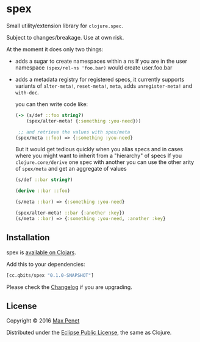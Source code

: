 # spex
<!-- [![Build Status](https://secure.travis-ci.org/mpenet/spex.png?branch=master)](http://travis-ci.org/mpenet/spex) -->

Small utility/extension library for `clojure.spec`.

Subject to changes/breakage. Use at own risk.


At the moment it does only two things:

* adds a sugar to create namespaces within a ns
  If you are in the user namespace
  `(spex/rel-ns 'foo.bar)` would create user.foo.bar

* adds a metadata registry for registered specs, it currently supports
  variants of `alter-meta!`, `reset-meta!`, `meta`, adds
  `unregister-meta!` and `with-doc`.

  you can then write code like:
  ```clj
  (-> (s/def ::foo string?)
      (spex/alter-meta! {:something :you-need}))

   ;; and retrieve the values with spex/meta
  (spex/meta ::foo) => {:something :you-need}
  ```
  But it would get tedious quickly when you alias specs and in cases where you might want to inherit from a "hierarchy" of specs
  If you `clojure.core/derive` one spec with another you can use the other arity of `spex/meta` and get an aggregate of values
  ```clj
  (s/def ::bar string?)

  (derive ::bar ::foo)

  (s/meta ::bar) => {:something :you-need}

  (spex/alter-meta! ::bar {:another :key})
  (s/meta ::bar) => {:something :you-need, :another :key}
  ```







## Installation

spex is [available on Clojars](https://clojars.org/cc.qbits/spex).

Add this to your dependencies:

```clojure
[cc.qbits/spex "0.1.0-SNAPSHOT"]
```

Please check the
[Changelog](https://github.com/mpenet/spex/blob/master/CHANGELOG.md)
if you are upgrading.

## License

Copyright © 2016 [Max Penet](http://twitter.com/mpenet)

Distributed under the
[Eclipse Public License](http://www.eclipse.org/legal/epl-v10.html),
the same as Clojure.

